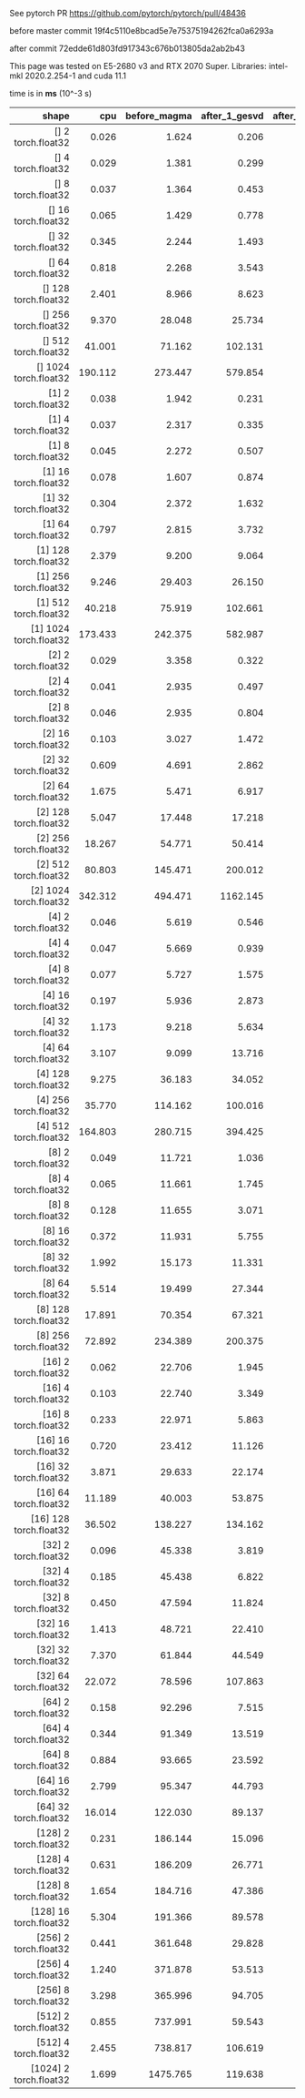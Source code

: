 See pytorch PR https://github.com/pytorch/pytorch/pull/48436

before master commit 19f4c5110e8bcad5e7e75375194262fca0a6293a

after commit 72edde61d803fd917343c676b013805da2ab2b43

This page was tested on E5-2680 v3 and RTX 2070 Super. Libraries: intel-mkl 2020.2.254-1 and cuda 11.1

time is in **ms** (10^-3 s)

|shape|cpu|before_magma|after_1_gesvd|after_2_gesvdj|after_3_gesvdj_and_gesvdjbatched|after_3x_parallel_for|
|---:|---:|---:|---:|---:|---:|---:|
| [] 2 torch.float32 |  0.026 |  1.624 |  0.206 |  0.215 |  0.255 |  0.254 |
| [] 4 torch.float32 |  0.029 |  1.381 |  0.299 |  0.312 |  0.359 |  0.358 |
| [] 8 torch.float32 |  0.037 |  1.364 |  0.453 |  0.452 |  0.502 |  0.500 |
| [] 16 torch.float32 |  0.065 |  1.429 |  0.778 |  0.464 |  0.614 |  0.547 |
| [] 32 torch.float32 |  0.345 |  2.244 |  1.493 |  0.613 |  0.661 |  0.655 |
| [] 64 torch.float32 |  0.818 |  2.268 |  3.543 |  1.205 |  1.262 |  1.314 |
| [] 128 torch.float32 |  2.401 |  8.966 |  8.623 |  2.940 |  2.959 |  3.087 |
| [] 256 torch.float32 |  9.370 |  28.048 |  25.734 |  7.912 |  8.040 |  7.969 |
| [] 512 torch.float32 |  41.001 |  71.162 |  102.131 |  22.941 |  23.547 |  23.398 |
| [] 1024 torch.float32 |  190.112 |  273.447 |  579.854 |  99.649 |  98.451 |  99.426 |
| [1] 2 torch.float32 |  0.038 |  1.942 |  0.231 |  0.201 |  0.204 |  0.206 |
| [1] 4 torch.float32 |  0.037 |  2.317 |  0.335 |  0.309 |  0.341 |  0.310 |
| [1] 8 torch.float32 |  0.045 |  2.272 |  0.507 |  0.411 |  0.422 |  0.367 |
| [1] 16 torch.float32 |  0.078 |  1.607 |  0.874 |  0.504 |  0.524 |  0.459 |
| [1] 32 torch.float32 |  0.304 |  2.372 |  1.632 |  0.611 |  0.573 |  0.626 |
| [1] 64 torch.float32 |  0.797 |  2.815 |  3.732 |  1.213 |  1.202 |  1.185 |
| [1] 128 torch.float32 |  2.379 |  9.200 |  9.064 |  2.901 |  2.915 |  2.923 |
| [1] 256 torch.float32 |  9.246 |  29.403 |  26.150 |  8.111 |  8.239 |  8.054 |
| [1] 512 torch.float32 |  40.218 |  75.919 |  102.661 |  23.375 |  23.989 |  23.809 |
| [1] 1024 torch.float32 |  173.433 |  242.375 |  582.987 |  98.094 |  99.713 |  100.132 |
| [2] 2 torch.float32 |  0.029 |  3.358 |  0.322 |  0.316 |  0.098 |  0.097 |
| [2] 4 torch.float32 |  0.041 |  2.935 |  0.497 |  0.531 |  0.156 |  0.139 |
| [2] 8 torch.float32 |  0.046 |  2.935 |  0.804 |  0.686 |  0.196 |  0.196 |
| [2] 16 torch.float32 |  0.103 |  3.027 |  1.472 |  0.935 |  0.270 |  0.271 |
| [2] 32 torch.float32 |  0.609 |  4.691 |  2.862 |  1.137 |  0.353 |  0.345 |
| [2] 64 torch.float32 |  1.675 |  5.471 |  6.917 |  2.325 |  2.355 |  2.282 |
| [2] 128 torch.float32 |  5.047 |  17.448 |  17.218 |  5.814 |  5.831 |  5.020 |
| [2] 256 torch.float32 |  18.267 |  54.771 |  50.414 |  15.998 |  16.267 |  12.779 |
| [2] 512 torch.float32 |  80.803 |  145.471 |  200.012 |  46.597 |  47.683 |  39.000 |
| [2] 1024 torch.float32 |  342.312 |  494.471 |  1162.145 |  196.642 |  195.095 |  180.718 |
| [4] 2 torch.float32 |  0.046 |  5.619 |  0.546 |  0.548 |  0.119 |  0.133 |
| [4] 4 torch.float32 |  0.047 |  5.669 |  0.939 |  1.030 |  0.178 |  0.163 |
| [4] 8 torch.float32 |  0.077 |  5.727 |  1.575 |  1.245 |  0.217 |  0.217 |
| [4] 16 torch.float32 |  0.197 |  5.936 |  2.873 |  1.769 |  0.308 |  0.291 |
| [4] 32 torch.float32 |  1.173 |  9.218 |  5.634 |  2.205 |  0.372 |  0.373 |
| [4] 64 torch.float32 |  3.107 |  9.099 |  13.716 |  4.545 |  4.822 |  4.433 |
| [4] 128 torch.float32 |  9.275 |  36.183 |  34.052 |  11.562 |  11.599 |  9.724 |
| [4] 256 torch.float32 |  35.770 |  114.162 |  100.016 |  32.560 |  32.481 |  24.481 |
| [4] 512 torch.float32 |  164.803 |  280.715 |  394.425 |  93.996 |  95.387 |  74.512 |
| [8] 2 torch.float32 |  0.049 |  11.721 |  1.036 |  0.988 |  0.102 |  0.128 |
| [8] 4 torch.float32 |  0.065 |  11.661 |  1.745 |  1.900 |  0.143 |  0.177 |
| [8] 8 torch.float32 |  0.128 |  11.655 |  3.071 |  2.628 |  0.229 |  0.217 |
| [8] 16 torch.float32 |  0.372 |  11.931 |  5.755 |  3.385 |  0.276 |  0.291 |
| [8] 32 torch.float32 |  1.992 |  15.173 |  11.331 |  4.233 |  0.356 |  0.368 |
| [8] 64 torch.float32 |  5.514 |  19.499 |  27.344 |  9.108 |  9.322 |  12.480 |
| [8] 128 torch.float32 |  17.891 |  70.354 |  67.321 |  23.154 |  23.425 |  23.160 |
| [8] 256 torch.float32 |  72.892 |  234.389 |  200.375 |  64.568 |  65.086 |  49.235 |
| [16] 2 torch.float32 |  0.062 |  22.706 |  1.945 |  1.884 |  0.101 |  0.133 |
| [16] 4 torch.float32 |  0.103 |  22.740 |  3.349 |  3.793 |  0.160 |  0.170 |
| [16] 8 torch.float32 |  0.233 |  22.971 |  5.863 |  5.057 |  0.201 |  0.211 |
| [16] 16 torch.float32 |  0.720 |  23.412 |  11.126 |  6.664 |  0.281 |  0.292 |
| [16] 32 torch.float32 |  3.871 |  29.633 |  22.174 |  8.225 |  0.355 |  0.366 |
| [16] 64 torch.float32 |  11.189 |  40.003 |  53.875 |  17.867 |  18.709 |  21.845 |
| [16] 128 torch.float32 |  36.502 |  138.227 |  134.162 |  45.664 |  46.196 |  46.719 |
| [32] 2 torch.float32 |  0.096 |  45.338 |  3.819 |  3.669 |  0.118 |  0.159 |
| [32] 4 torch.float32 |  0.185 |  45.438 |  6.822 |  7.309 |  0.160 |  0.181 |
| [32] 8 torch.float32 |  0.450 |  47.594 |  11.824 |  10.198 |  0.201 |  0.218 |
| [32] 16 torch.float32 |  1.413 |  48.721 |  22.410 |  13.252 |  0.283 |  0.295 |
| [32] 32 torch.float32 |  7.370 |  61.844 |  44.549 |  16.419 |  0.364 |  0.355 |
| [32] 64 torch.float32 |  22.072 |  78.596 |  107.863 |  35.681 |  37.525 |  36.802 |
| [64] 2 torch.float32 |  0.158 |  92.296 |  7.515 |  7.292 |  0.127 |  0.128 |
| [64] 4 torch.float32 |  0.344 |  91.349 |  13.519 |  14.703 |  0.201 |  0.218 |
| [64] 8 torch.float32 |  0.884 |  93.665 |  23.592 |  20.017 |  0.250 |  0.267 |
| [64] 16 torch.float32 |  2.799 |  95.347 |  44.793 |  26.501 |  0.325 |  0.341 |
| [64] 32 torch.float32 |  16.014 |  122.030 |  89.137 |  33.202 |  0.536 |  0.531 |
| [128] 2 torch.float32 |  0.231 |  186.144 |  15.096 |  14.582 |  0.151 |  0.151 |
| [128] 4 torch.float32 |  0.631 |  186.209 |  26.771 |  29.967 |  0.286 |  0.300 |
| [128] 8 torch.float32 |  1.654 |  184.716 |  47.386 |  39.732 |  0.390 |  0.405 |
| [128] 16 torch.float32 |  5.304 |  191.366 |  89.578 |  52.256 |  0.542 |  0.568 |
| [256] 2 torch.float32 |  0.441 |  361.648 |  29.828 |  28.889 |  0.195 |  0.190 |
| [256] 4 torch.float32 |  1.240 |  371.878 |  53.513 |  59.414 |  0.423 |  0.433 |
| [256] 8 torch.float32 |  3.298 |  365.996 |  94.705 |  79.853 |  0.632 |  0.635 |
| [512] 2 torch.float32 |  0.855 |  737.991 |  59.543 |  57.562 |  0.301 |  0.299 |
| [512] 4 torch.float32 |  2.455 |  738.817 |  106.619 |  118.540 |  0.730 |  0.727 |
| [1024] 2 torch.float32 |  1.699 |  1475.765 |  119.638 |  115.037 |  0.491 |  0.481 |
